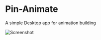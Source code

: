 # Pin-Animate
A simple Desktop app for animation building

![Screenshot](https://images.suck-o.com/static/images/image_uploads.file_upload.91a4d3c02462bb68.MjAyMy0wMi0yM18xMS4xMy4yMi1zY3JlZW5zaG90LnBuZw==.png)

